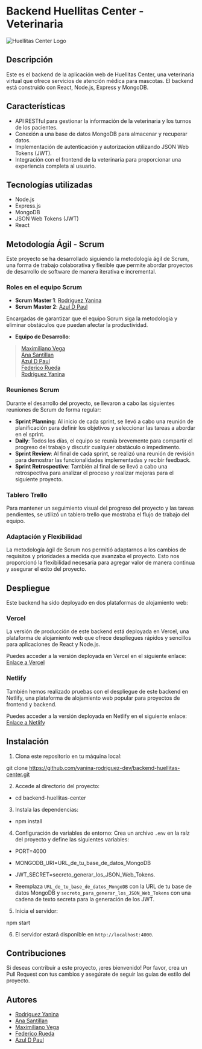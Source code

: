 # Backend Huellitas Center - Veterinaria

![Huellitas Center Logo]()

## Descripción
Este es el backend de la aplicación web de Huellitas Center, una veterinaria virtual que ofrece servicios de atención médica para mascotas. El backend está construido con React, Node.js, Express y MongoDB.

## Características
- API RESTful para gestionar la información de la veterinaria y los turnos de los pacientes.
- Conexión a una base de datos MongoDB para almacenar y recuperar datos.
- Implementación de autenticación y autorización utilizando JSON Web Tokens (JWT).
- Integración con el frontend de la veterinaria para proporcionar una experiencia completa al usuario.

## Tecnologías utilizadas
- Node.js
- Express.js
- MongoDB
- JSON Web Tokens (JWT)
- React

## Metodología Ágil - Scrum
Este proyecto se ha desarrollado siguiendo la metodología ágil de Scrum, una forma de trabajo colaborativa y flexible que permite abordar proyectos de desarrollo de software de manera iterativa e incremental.

### Roles en el equipo Scrum

- **Scrum Master 1**: [Rodriguez Yanina](https://github.com/yanina-rodriguez-dev) <br>
- **Scrum Master 2**:   [Azul D Paul](https://github.com/AzulDP) <br>

 Encargadas de garantizar que el equipo Scrum siga la metodología y eliminar obstáculos que puedan afectar la productividad.

- **Equipo de Desarrollo**: 
> [Maximiliano Vega](https://github.com/maxivega0)  <br>
> [Ana Santillan](https://github.com/Ana-Santillan)<br>
>[Azul D Paul](https://github.com/AzulDP) <br>
>[Federico Rueda](https://github.com/federl94)<br>
>[Rodriguez Yanina](https://github.com/yanina-rodriguez-dev)

### Reuniones Scrum
Durante el desarrollo del proyecto, se llevaron a cabo las siguientes reuniones de Scrum de forma regular:

- **Sprint Planning**: Al inicio de cada sprint, se llevó a cabo una reunión de planificación para definir los objetivos y seleccionar las tareas a abordar en el sprint.
- **Daily**: Todos los días, el equipo se reunía brevemente para compartir el progreso del trabajo y discutir cualquier obstáculo o impedimento.
- **Sprint Review**: Al final de cada sprint, se realizó una reunión de revisión para demostrar las funcionalidades implementadas y recibir feedback.
- **Sprint Retrospective**: También al final de  se llevó a cabo una retrospectiva para analizar el proceso y realizar mejoras para el siguiente proyecto.

### Tablero Trello
Para mantener un seguimiento visual del progreso del proyecto y las tareas pendientes, se utilizó un tablero trello que mostraba el flujo de trabajo del equipo.

### Adaptación y Flexibilidad
La metodología ágil de Scrum nos permitió adaptarnos a los cambios de requisitos y prioridades a medida que avanzaba el proyecto. Esto nos proporcionó la flexibilidad necesaria para agregar valor de manera continua y asegurar el exito del proyecto.

## Despliegue
Este backend ha sido deployado en dos plataformas de alojamiento web:

### Vercel
La versión de producción de este backend está deployada en Vercel, una plataforma de alojamiento web que ofrece despliegues rápidos y sencillos para aplicaciones de React y Node.js.

Puedes acceder a la versión deployada en Vercel en el siguiente enlace: [Enlace a Vercel](https://direccionVercel)

### Netlify
También hemos realizado pruebas con el despliegue de este backend en Netlify, una plataforma de alojamiento web popular para proyectos de frontend y backend.

Puedes acceder a la versión deployada en Netlify en el siguiente enlace: [Enlace a Netlify](https://netlify.app)

## Instalación
1. Clona este repositorio en tu máquina local:

git clone https://github.com/yanina-rodriguez-dev/backend-huellitas-center.git


2. Accede al directorio del proyecto:

-  cd backend-huellitas-center


3. Instala las dependencias:

- npm install


4. Configuración de variables de entorno:
 Crea un archivo `.env` en la raíz del proyecto y define las siguientes variables:

- PORT=4000
- MONGODB_URI=URL_de_tu_base_de_datos_MongoDB
- JWT_SECRET=secreto_generar_los_JSON_Web_Tokens.

- Reemplaza `URL_de_tu_base_de_datos_MongoDB` con la URL de tu base de datos MongoDB y `secreto_para_generar_los_JSON_Web_Tokens` con una cadena de texto secreta para la generación de los JWT.

5. Inicia el servidor:

npm start


6. El servidor estará disponible en `http://localhost:4000`.

## Contribuciones
Si deseas contribuir a este proyecto, ¡eres bienvenido! Por favor, crea un Pull Request con tus cambios y asegúrate de seguir las guías de estilo del proyecto.

## Autores

- [Rodriguez Yanina](https://github.com/yanina-rodriguez-dev)
- [Ana Santillan](https://github.com/Ana-Santillan)
- [Maximiliano Vega](https://github.com/maxivega0)
- [Federico Rueda](https://github.com/federl94)
- [Azul D Paul](https://github.com/AzulDP)
